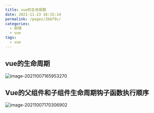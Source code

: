 ```yaml
---
title: vue的生命周期
date: 2021-11-23 16:15:14
permalink: /pages/2bbf9c/
categories:
  - 前端
  - vue
tags:
  - vue
---
```

## vue的生命周期
![image-20211007165953270](https://cdn.jsdelivr.net/gh/AdhereZ/image-hosting@master/img/image-20211007165953270.15ii3lqm0mbg.png)

## Vue的父组件和子组件生命周期钩子函数执行顺序
![image-20211007170306902](https://cdn.jsdelivr.net/gh/AdhereZ/image-hosting@master/img/image-20211007170306902.5g8m0i2gswc0.png)